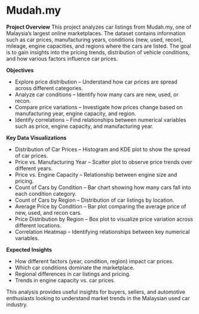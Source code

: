 # Mudah.my

**Project Overview**
This project analyzes car listings from Mudah.my, one of Malaysia’s largest online marketplaces. The dataset contains information such as car prices, manufacturing years, conditions (new, used, recon), mileage, engine capacities, and regions where the cars are listed. The goal is to gain insights into the pricing trends, distribution of vehicle conditions, and how various factors influence car prices.

**Objectives**
- Explore price distribution – Understand how car prices are spread across different categories.
- Analyze car conditions – Identify how many cars are new, used, or recon.
- Compare price variations – Investigate how prices change based on manufacturing year, engine capacity, and region.
- Identify correlations – Find relationships between numerical variables such as price, engine capacity, and manufacturing year.

**Key Data Visualizations**
- Distribution of Car Prices – Histogram and KDE plot to show the spread of car prices.
- Price vs. Manufacturing Year – Scatter plot to observe price trends over different years.
- Price vs. Engine Capacity – Relationship between engine size and pricing.
- Count of Cars by Condition – Bar chart showing how many cars fall into each condition category.
- Count of Cars by Region – Distribution of car listings by location.
- Average Price by Condition – Bar plot comparing the average price of new, used, and recon cars.
- Price Distribution by Region – Box plot to visualize price variation across different locations.
- Correlation Heatmap – Identifying relationships between key numerical variables.

**Expected Insights**
- How different factors (year, condition, region) impact car prices.
- Which car conditions dominate the marketplace.
- Regional differences in car listings and pricing.
- Trends in engine capacity vs. car prices.

This analysis provides useful insights for buyers, sellers, and automotive enthusiasts looking to understand market trends in the Malaysian used car industry.
